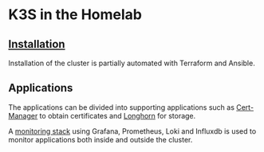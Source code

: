 # K3S in the Homelab

## [Installation](./installation)

Installation of the cluster is partially automated with Terraform and Ansible.

## Applications

The applications can be divided into supporting applications such as [Cert-Manager](./10-cert-manager) to obtain certificates and [Longhorn](./12-longhorn) for storage.

A [monitoring stack](./30-logging) using Grafana, Prometheus, Loki and Influxdb is used to monitor applications both inside and outside the cluster.
